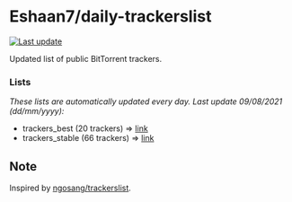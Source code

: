 
# Eshaan7/daily-trackerslist 

[![Last update](https://img.shields.io/badge/Last%20update-09/08/2021-blue.svg)](#)

Updated list of public BitTorrent trackers.

### Lists
*These lists are automatically updated every day. Last update 09/08/2021 (_dd/mm/yyyy_):*

* trackers_best (20 trackers) => [link](https://raw.githubusercontent.com/eshaan7/daily-trackerslist/master/trackers_best.txt)
* trackers_stable (66 trackers) => [link](https://raw.githubusercontent.com/eshaan7/daily-trackerslist/master/trackers_stable.txt)

## Note

Inspired by [ngosang/trackerslist](https://github.com/ngosang/trackerslist).
